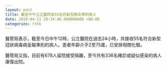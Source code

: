 ```yaml
---
layout: post
title: 截至中午公立醫院收55名符新型肺炎準則病人
date: 2020-04-11 20:34:46.000000000 +08:00
categories: rthk
---
```


醫管局表示，截至今日中午12時，公立醫院在過去24小時，共接收55名符合新型冠狀病毒病呈報準則的病人，患者年齡介乎2至75歲，已安排相關化驗。

醫管局又指，目前有678人留院接受隔離，至今共有336名確診或疑似感染的病人康復出院。
